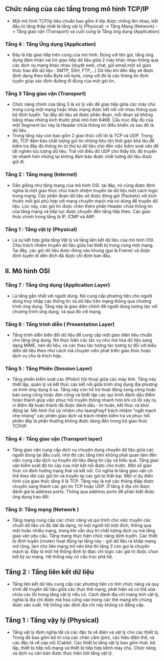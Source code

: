 ## Chức năng của các tầng trong mô hình TCP/IP
- Một mô hình TCP/ip tiêu chuẩn bao gồm 4 lớp được chồng lên nhau, bắt đầu từ tầng thấp nhất là tầng vật lý (Physical) -> Tầng Mạng (Network) -> Tầng giao vận (Transport) và cuối cùng là Tầng ứng dụng (Application)

### Tầng 4 : Tầng Ứng dụng (Application)
- Đây là lớp giao tiếp trên cùng của mô hình. Đúng với tên gọi, tầng ứng dụng đảm nhận vai trò giao tiếp dữ liệu giữa 2 máy khác nhau thông qua các dịch vụ mạng khác nhau (duyệt web, chat, gửi email,một số giao thức trao đổi dữ liệu : SMTP, SSH, FTP,...) Dữ liệu khi đến đây sẽ được định dạng theo kiểu Byte nối byte, cùng với đó là các thông tin định tuyến giúp xác định đường đi đúng của một gói tin.


### Tầng 3 Tầng giao vận (Transport)
- Chức năng chính của tầng 3 là xử lý vấn đề giao tiếp giữa các máy chủ trong cùng một mạng hoặc khác mạng được kết nối với nhau thông qua bộ định tuyến. Tại đây dữ liệu sẽ được phân đoạn, mỗi đoạn sẽ không bằng nhau những kích thước phải nhỏ hơn 64KB. Cấu trúc đầy đủ của một Segment lúc này là Header chứa thông tin điều khiển và sau đó là dữ liệu.
- Trong tầng này còn bao gồm 2 giao thức cốt lõi là TCP và UDP. Trong đó, TCP đảm bảo chất lượng gói tin những tiêu tốn thời gian khá lâu để kiểm tra đầy đủ thông tin từ thứ tự dữ liệu cho đến việc kiểm soát vấn đề tắt nghẽn lưu lượng dữ liệu. Trái với điều đó UDP cho thấy tốc độ truyền tải nhanh hơn những lại không đảm bảo được chất lương dữ liệu được gửi đi.


### Tầng 2 : Tầng mạng (Internet)
- Gần giống như tầng mạng của mô hình OSI. tại đây, nó cũng được định nghĩa là một giao thức chịu trách nhiệm truyền tải dữ liệu một cách logic trong mạng. Các phần đoạn dữ liệu sẽ được đóng gói (Packets) với kích thước mỗi gói phù hợp với mạng chuyển mạch mà nó dùng để truyền dữ liệu. Lúc này, các gói tin được chèn thêm phần Header chứa thông tin của tầng mạng và tiếp tục được chuyển đến tầng tiếp theo. Các giao thức chính trong tầng là IP, ICMP và ARP.

### Tầng 1 : Tầng vật lý (Physical)
- Là sự kết hợp giữa tầng Vật lý và tầng liên kết dữ liệu của mô hình OSI. Chịu trách nhiệm truyền dữ liệu giữa hai thiết bị trong cùng một mạng. Tại đây, các gói dữ liệu được đóng vào khung (gọi là Frame) và được định tuyến đi dến đích đã được chỉ định ban đầu.



## II. Mô hình OSI 
### Tầng 7 : Tầng ứng dụng (Application Layer)
- Là tầng gần nhất với người dùng. Nó cung cấp phương tiện cho người dùng truy nhập các thông tin và dữ liệu trên mạng thông qua chương trình ứng dụng. Tầng này là giao diện chính để người dùng tương tác với chương trình ứng dụng, và qua đó với mạng. 

### Tầng 6 : Tầng trình diễn ( Presentation Layer)

- Tầng trình diễn biến đổi dữ liệu để cung cấp một giao diện tiêu chuẩn cho tầng ứng dụng. Nó thực hiện các tác vụ như mã hóa dữ liệu sang dạng MIME, nén dữ liệu, và các thao tác tương tác tương tự đối với biểu diễn dữ liệu theo như cách mà chuyên viên phát triển giao thức hoặc dịch vụ cho là thích hợp. 

### Tầng 5 : Tầng Phiên (Session Layer)
- Tầng phiến kiểm soát các (Phiên) hội thoại giữa các máy tính. Tầng này thiết lập, quản lý và kết thúc các kết nối giữa trình ứng dụng địa phương và trình ứng dụng ở xa. Tầng này còn hỗ trợ hoạt động song công hoặc bán song công hoặc đơn công và thiết lập các qui trình đánh dấu điểm hoàn thành giúp việc phục hồi truyền thông nhanh hơn khi có lỗi xảy ra, vì điểm đã hoàn thành đã được đánh dấu - trì hoãn, kết thúc và khỏi động lại. Mô hình Osi ủy nhiệm cho taangfnayf trách nhiệm "ngắt mạch nhẹ nhàng" các phiên giao dịch và trách nhiệm kiểm tra và phục hồi phiên đây là phần thưởng không được dùng đến trong bộ giao thức TCP/IP.

### Tầng 4 : Tầng giao vận (Transport layer)
- Tâng giao vận cung cấp dịch vụ chuyên dụng chuyển dữ liệu giữa các người dùng tại đầu cuối, nhờ đó các tầng trên không phải quan tâm đến việc cung cấp dịch vụ truyền dữ liệu đáng tin cậy và hiểu quả. Tầng giao vận kiểm soát độ tin cậy của một kết nối được cho trước. Một số giao thức có định hướng trạng thái và kết nối. Có nghĩa là tầng giao vận có thể theo dõi các gói tin và truyền lại các gói bị thất bại. Một ví dụ điển hình của giao thức tầng 4 là TCP. Tầng này là nơi các thông điệp được chuyển sang thành các gói tin TCP hoặc UDP. Ở tầng 4 địa chỉ được đánh giá là address ports. Thông qua address ports để phân biệt được ứng dụng trao đổi.


### Tầng 3: Tầng mạng (Network )
- Tầng mạng cung cấp các chức năng và qui trình cho việc truyền các chuỗi dữ liệu có độ dài đa dạng, từ mội người tới một đích, thông qua một hoặc nhiều mạng, trong khi vẫn duy trì chất lượng dịch vụ mà tầng giao vận yêu cầu. Tầng mạng thực hiện chức nâng định tuyến. Các thiết bị định tuyến (router) hoạt động tại tầng này - gửi dữ liệu ra khắp mạng mở rộng, làm cho liên mạng trở nên khả thi tầng 3 còn gọi là chuyển mạch ip. Đây là một hệ thống định bị địac chỉ logic các giá trị được chọn bởi kỹ sư mạng. Hệ thống này có cấu trúc phả hệ.

## Tầng 2 : Tầng liên kết dữ liệu 
- Tầng liên kết dữ liệu cung cấp các phương tiện có tính chức năng và quy trình để truyền dữ liệu giữa các thực thể mạng, phát hiện và có thể sửa chữa các lỗi trong tầng vật lý nếu có. Cách đánh địa chỉ mang tính vật lý, nghĩa là địa chỉ được mã hóa cứng vào trong các thẻ mạng khi chúng được sản xuất. Hệ thống xác định địa chỉ này không có đẳng cấp. 


## Tầng 1 : Tầng vậy lý (Physical)
- Tầng vật lý định nghĩa tất cả các đặc tả về điện và vật lý cho các thiết bị. Trong đó bao gồm bố trí của các chân cắm (pin), các hiệu điện thế, và các đặc tả về cáp nối (Cable). Các thiết bị tầng vật lý bao gồm Hub. bộ lắp, thiết bị tiếp nối mạng và thiết bị tiếp hợp kênh máy chủ. Chức năng và dịch vụ căn bản được thực hiện bởi tầng vật lý.

